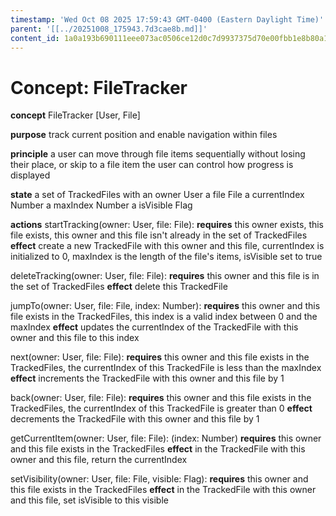 ```yaml
---
timestamp: 'Wed Oct 08 2025 17:59:43 GMT-0400 (Eastern Daylight Time)'
parent: '[[../20251008_175943.7d3cae8b.md]]'
content_id: 1a0a193b690111eee073ac0506ce12d0c7d9937375d70e00fbb1e8b80a145808
---
```


# Concept: FileTracker

**concept** FileTracker \[User, File]

**purpose** track current position and enable navigation within files

**principle** a user can move through file items sequentially without losing their place, or skip to a file item
the user can control how progress is displayed

**state**
a set of TrackedFiles with
an owner User
a file File
a currentIndex Number
a maxIndex Number
a isVisible Flag

**actions**
startTracking(owner: User, file: File):
**requires** this owner exists, this file exists, this owner and this file isn't already in the set of TrackedFiles
**effect** create a new TrackedFile with this owner and this file, currentIndex is initialized to 0, maxIndex is the length of the file's items, isVisible set to true

deleteTracking(owner: User, file: File):
**requires** this owner and this file is in the set of TrackedFiles
**effect** delete this TrackedFile

jumpTo(owner: User, file: File, index: Number):
**requires** this owner and this file exists in the TrackedFiles, this index is a valid index between 0 and the maxIndex
**effect** updates the currentIndex of the TrackedFile with this owner and this file to this index

next(owner: User, file: File):
**requires** this owner and this file exists in the TrackedFiles, the currentIndex of this TrackedFile is less than the maxIndex
**effect** increments the TrackedFile with this owner and this file by 1

back(owner: User, file: File):
**requires** this owner and this file exists in the TrackedFiles, the currentIndex of this TrackedFile is greater than 0
**effect** decrements the TrackedFile with this owner and this file by 1

getCurrentItem(owner: User, file: File): (index: Number)
**requires** this owner and this file exists in the TrackedFiles
**effect** in the TrackedFile with this owner and this file, return the currentIndex

setVisibility(owner: User, file: File, visible: Flag):
**requires** this owner and this file exists in the TrackedFiles
**effect** in the TrackedFile with this owner and this file, set isVisible to this visible
